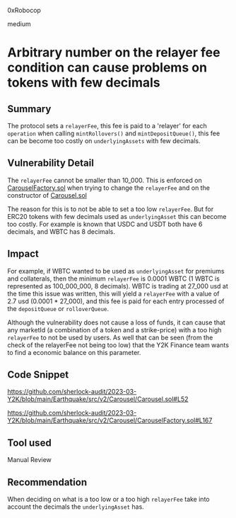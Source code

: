 0xRobocop

medium

# Arbitrary number on the relayer fee condition can cause problems on tokens with few decimals

## Summary

The protocol sets a `relayerFee`, this fee is paid to a 'relayer' for each `operation` when calling `mintRollovers()` and `mintDepositQueue()`, this fee can be become too costly on `underlyingAssets` with few decimals.

## Vulnerability Detail

The `relayerFee` cannot be smaller than 10_000. This is enforced on [CarouselFactory.sol](https://github.com/sherlock-audit/2023-03-Y2K/blob/main/Earthquake/src/v2/Carousel/CarouselFactory.sol#L167) when trying to change the `relayerFee` and on the constructor of [Carousel.sol](https://github.com/sherlock-audit/2023-03-Y2K/blob/main/Earthquake/src/v2/Carousel/Carousel.sol#L52)

The reason for this is to not be able to set a too low `relayerFee`. But for ERC20 tokens with few decimals used as `underlyingAsset`  this can become too costly. For example is known that USDC and USDT both have 6 decimals, and WBTC has 8 decimals. 

## Impact

For example, if WBTC wanted to be used as `underlyingAsset` for premiums and collaterals, then the minimum `relayerFee` is 0.0001 WBTC (1 WBTC is represented as 100_000_000, 8 decimals). WBTC is trading at 27_000 usd at the time this issue was written, this will yield a `relayerFee` with a value of 2.7 usd (0.0001 * 27_000), and this fee is paid for each entry processed of the `depositQueue` or `rolloverQueue`.

Although the vulnerability does not cause a loss of funds, it can cause that any marketId (a combination of a token and a strike-price) with a too high `relayerFee` to not be used by users. As well that can be seen (from the check of the relayerFee not being too low) that the Y2K Finance team wants to find a economic balance on this parameter.

## Code Snippet

https://github.com/sherlock-audit/2023-03-Y2K/blob/main/Earthquake/src/v2/Carousel/Carousel.sol#L52

https://github.com/sherlock-audit/2023-03-Y2K/blob/main/Earthquake/src/v2/Carousel/CarouselFactory.sol#L167
## Tool used

Manual Review

## Recommendation

When deciding on what is a too low or a too high `relayerFee` take into account the decimals the `underlyingAsset` has.

